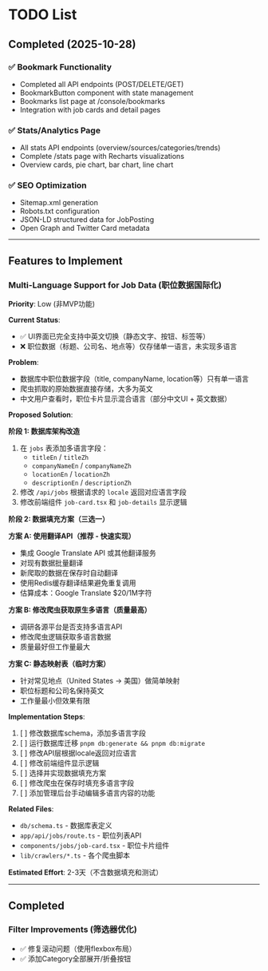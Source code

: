 # TODO List

## Completed (2025-10-28)

### ✅ Bookmark Functionality

- Completed all API endpoints (POST/DELETE/GET)
- BookmarkButton component with state management
- Bookmarks list page at /console/bookmarks
- Integration with job cards and detail pages

### ✅ Stats/Analytics Page

- All stats API endpoints (overview/sources/categories/trends)
- Complete /stats page with Recharts visualizations
- Overview cards, pie chart, bar chart, line chart

### ✅ SEO Optimization

- Sitemap.xml generation
- Robots.txt configuration
- JSON-LD structured data for JobPosting
- Open Graph and Twitter Card metadata

---

## Features to Implement

### Multi-Language Support for Job Data (职位数据国际化)

**Priority**: Low (非MVP功能)

**Current Status**:

- ✅ UI界面已完全支持中英文切换（静态文字、按钮、标签等）
- ❌ 职位数据（标题、公司名、地点等）仅存储单一语言，未实现多语言

**Problem**:

- 数据库中职位数据字段（title, companyName, location等）只有单一语言
- 爬虫抓取的原始数据直接存储，大多为英文
- 中文用户查看时，职位卡片显示混合语言（部分中文UI + 英文数据）

**Proposed Solution**:

**阶段 1: 数据库架构改造**

1. 在 `jobs` 表添加多语言字段：
   - `titleEn` / `titleZh`
   - `companyNameEn` / `companyNameZh`
   - `locationEn` / `locationZh`
   - `descriptionEn` / `descriptionZh`
2. 修改 `/api/jobs` 根据请求的 `locale` 返回对应语言字段
3. 修改前端组件 `job-card.tsx` 和 `job-details` 显示逻辑

**阶段 2: 数据填充方案（三选一）**

**方案 A: 使用翻译API（推荐 - 快速实现）**

- 集成 Google Translate API 或其他翻译服务
- 对现有数据批量翻译
- 新爬取的数据在保存时自动翻译
- 使用Redis缓存翻译结果避免重复调用
- 估算成本：Google Translate $20/1M字符

**方案 B: 修改爬虫获取原生多语言（质量最高）**

- 调研各源平台是否支持多语言API
- 修改爬虫逻辑获取多语言数据
- 质量最好但工作量最大

**方案 C: 静态映射表（临时方案）**

- 针对常见地点（United States → 美国）做简单映射
- 职位标题和公司名保持英文
- 工作量最小但效果有限

**Implementation Steps**:

1. [ ] 修改数据库schema，添加多语言字段
2. [ ] 运行数据库迁移 `pnpm db:generate && pnpm db:migrate`
3. [ ] 修改API层根据locale返回对应语言
4. [ ] 修改前端组件显示逻辑
5. [ ] 选择并实现数据填充方案
6. [ ] 修改爬虫在保存时填充多语言字段
7. [ ] 添加管理后台手动编辑多语言内容的功能

**Related Files**:

- `db/schema.ts` - 数据库表定义
- `app/api/jobs/route.ts` - 职位列表API
- `components/jobs/job-card.tsx` - 职位卡片组件
- `lib/crawlers/*.ts` - 各个爬虫脚本

**Estimated Effort**: 2-3天（不含数据填充和测试）

---

## Completed

### Filter Improvements (筛选器优化)

- ✅ 修复滚动问题（使用flexbox布局）
- ✅ 添加Category全部展开/折叠按钮
